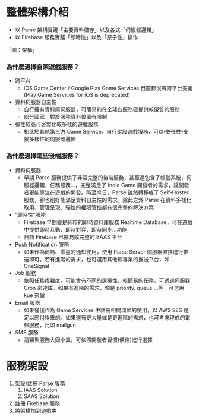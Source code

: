 # 整體架構介紹

* 以 Parse 架構實踐「主要資料儲存」以及各式「伺服器邏輯」
* 以 Firebase 服務實踐「即時性」以及「原子性」操作

「圖：架構」

### 為什麼選擇自架遊戲服務？

* 跨平台
  * iOS Game Center / Google Play Game Services 目前都沒有跨平台支援\(Play Game Services for iOS is deprecated\)
* 資料伺服器自主性
  * 自行擁有資料庫伺服器，可簡易的在全球各服務區提供較優質的服務
  * 部分國家，對於服務資料位置有限制
* 彈性較高可客製化較多樣的遊戲服務
  * 相比於其他第三方 Game Service，自行架設遊戲服務，可以~~\(耍任性\)~~支援多樣性的伺服器邏輯

### 為什麼選擇這些後端服務？

* 資料伺服器
  * 早期 Parse 服務提供了非常完整的後端服務，甚至還包含了帳號系統，伺服器邏輯，任務服務...，完整滿足了 Indie Game 開發者的需求，讓開發者更能專注在遊戲的開發。時至今日，Parse 雖然轉移成了 Self-Hosted 服務，卻也剛好能滿足資料自主性的需求。除此之外 Parse 在資料多樣化取用、管理呈現、彈性的權限管控都有很完整的解決方案
* “即時性”服務
  * Firebase 早期變是純粹的即時資料庫服務 Realtime Database，可在遊戲中提供即時互動、即時對弈、即時同步...功能
  * 目前 Firebase 已擴充成完整的 BAAS 平台
* Push Notification 服務
  * 如果作為簡易、零星的通知使用，使用 Parse Server 伺服器直接進行推送即可。若有進階的需求，也可選用其他較專業的推送平台，如：OneSignal
* Job 服務
  * 依照任務複雜度，可能會有不同的選擇性，較簡易的任務，可透過伺服器 Cron 來達成。如果有進階的需求，像是 priority, queue ...等，可選用 kue 來做
* Email 服務
  * 如果僅僅作為 Game Services 中註冊相關環節的使用，以 AWS SES 是足以應付得來的。如果還有更大量或是更進階的需求，也可考慮現成的電郵服務，比如 mailgun
* SMS 服務
  * 這類型服務大同小異，可依照開發者習慣~~\(價格\)~~進行選擇

# 服務架設

1. 架設/註冊 Parse 服務
   1. IAAS Solution
   2. SAAS Solution
2. 註冊 Firebase 服務
3. 將架構加到遊戲中



